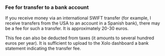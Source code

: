 ### Fee for transfer to a bank account

If you receive money via an international SWIFT transfer (for example, I receive transfers from the USA to an account in
a Spanish bank), there may be a fee for such a transfer. It is approximately 20-30 euros.

This fee can also be deducted from taxes (it amounts to several hundred euros per year). It is sufficient to
upload to the Xolo dashboard a bank statement indicating the transfer fee.
